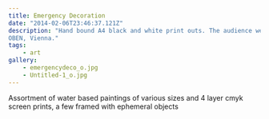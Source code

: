 ```yaml
---
title: Emergency Decoration
date: "2014-02-06T23:46:37.121Z"
description: "Hand bound A4 black and white print outs. The audience were encouraged to peel a sheet.
OBEN, Vienna."
tags:
    - art
gallery:
    - emergencydeco_o.jpg
    - Untitled-1_o.jpg
---
```


Assortment of water based paintings of various sizes and 4 layer cmyk screen prints, a few framed with ephemeral objects
